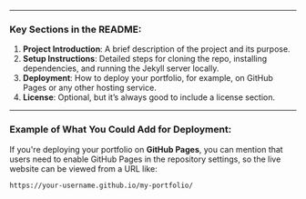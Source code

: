 
---

### **Key Sections in the README:**

1. **Project Introduction**: A brief description of the project and its purpose.
2. **Setup Instructions**: Detailed steps for cloning the repo, installing dependencies, and running the Jekyll server locally.
3. **Deployment**: How to deploy your portfolio, for example, on GitHub Pages or any other hosting service.
4. **License**: Optional, but it’s always good to include a license section.

---

### **Example of What You Could Add for Deployment**:
If you're deploying your portfolio on **GitHub Pages**, you can mention that users need to enable GitHub Pages in the repository settings, so the live website can be viewed from a URL like:
```plaintext
https://your-username.github.io/my-portfolio/
